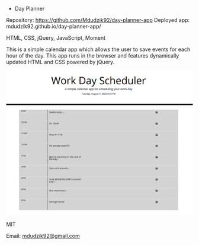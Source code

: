 * Day Planner

<!-- Live link to deployed app -->
Repository: https://github.com/Mdudzik92/day-planner-app
Deployed app: mdudzik92.github.io/day-planner-app/

<!-- Technologies used -->
HTML, CSS, jQuery, JavaScript, Moment

<!-- Explanation of what the app is -->
This is a simple calendar app which allows the user to save events for each hour of the day. This app runs in the browser and features dynamically updated HTML and CSS powered by jQuery.

<!-- Screenshot -->
<img src="./deployeddayplanner.png">

<!-- License -->
MIT

<!-- Contact information -->
Email: mdudzik92@gmail.com